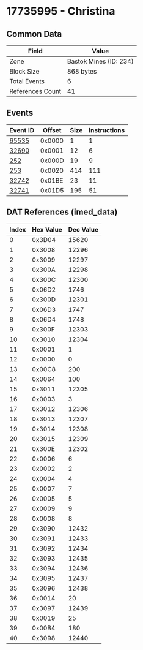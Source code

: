# 17735995 - Christina

## Common Data

| Field            | Value                  |
|------------------|------------------------|
| Zone             | Bastok Mines (ID: 234) |
| Block Size       | 868 bytes              |
| Total Events     | 6                      |
| References Count | 41                     |

## Events

| Event ID            | Offset   |   Size |   Instructions |
|---------------------|----------|--------|----------------|
| [65535](./65535.md) | 0x0000   |      1 |              1 |
| [32690](./32690.md) | 0x0001   |     12 |              6 |
| [252](./252.md)     | 0x000D   |     19 |              9 |
| [253](./253.md)     | 0x0020   |    414 |            111 |
| [32742](./32742.md) | 0x01BE   |     23 |             11 |
| [32741](./32741.md) | 0x01D5   |    195 |             51 |

## DAT References (imed_data)

|   Index | Hex Value   |   Dec Value |
|---------|-------------|-------------|
|       0 | 0x3D04      |       15620 |
|       1 | 0x3008      |       12296 |
|       2 | 0x3009      |       12297 |
|       3 | 0x300A      |       12298 |
|       4 | 0x300C      |       12300 |
|       5 | 0x06D2      |        1746 |
|       6 | 0x300D      |       12301 |
|       7 | 0x06D3      |        1747 |
|       8 | 0x06D4      |        1748 |
|       9 | 0x300F      |       12303 |
|      10 | 0x3010      |       12304 |
|      11 | 0x0001      |           1 |
|      12 | 0x0000      |           0 |
|      13 | 0x00C8      |         200 |
|      14 | 0x0064      |         100 |
|      15 | 0x3011      |       12305 |
|      16 | 0x0003      |           3 |
|      17 | 0x3012      |       12306 |
|      18 | 0x3013      |       12307 |
|      19 | 0x3014      |       12308 |
|      20 | 0x3015      |       12309 |
|      21 | 0x300E      |       12302 |
|      22 | 0x0006      |           6 |
|      23 | 0x0002      |           2 |
|      24 | 0x0004      |           4 |
|      25 | 0x0007      |           7 |
|      26 | 0x0005      |           5 |
|      27 | 0x0009      |           9 |
|      28 | 0x0008      |           8 |
|      29 | 0x3090      |       12432 |
|      30 | 0x3091      |       12433 |
|      31 | 0x3092      |       12434 |
|      32 | 0x3093      |       12435 |
|      33 | 0x3094      |       12436 |
|      34 | 0x3095      |       12437 |
|      35 | 0x3096      |       12438 |
|      36 | 0x0014      |          20 |
|      37 | 0x3097      |       12439 |
|      38 | 0x0019      |          25 |
|      39 | 0x00B4      |         180 |
|      40 | 0x3098      |       12440 |

